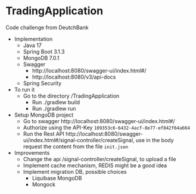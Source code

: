 # TradingApplication
Code challenge from DeutchBank

* Implementation
    * Java 17
    * Spring Boot 3.1.3
    * MongoDB 7.0.1
    * Swagger
        * http://localhost:8080/swagger-ui/index.html#/
        * http://localhost:8080/v3/api-docs
    * Spring Security
* To run it
    * Go to the directory /TradingApplication
        * Run ./gradlew build
        * Run ./gradlew run
* Setup MongoDB project
   * Go to swagger http://localhost:8080/swagger-ui/index.html#/
   * Authorize using the API-Key `109353c6-6432-4acf-8e77-ef842f64a664`
   * Run the Rest API http://localhost:8080/swagger-ui/index.html#/signal-controller/createSignal, use in the body request the content from the file `init.json`
* Improvements
  * Change the api /signal-controller/createSignal, to upload a file
  * Implement cache mechanism, REDIS might be a good idea
  * Implement migration DB, possible choices
    * Liquibase MongoDB
    * Mongock